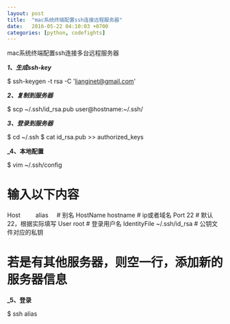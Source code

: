 ```yaml
---
layout: post
title:  "mac系统终端配置ssh连接远程服务器"
date:   2016-05-22 04:10:03 +0700
categories: [python, codefights]
---
```


mac系统终端配置ssh连接多台远程服务器

**_1、生成ssh-key_**

$ ssh-keygen -t rsa -C 'lianginet@gmail.com'


**_2、复制到服务器_**

$ scp ~/.ssh/id_rsa.pub user@hostname:~/.ssh/

**_3、登录到服务器_**

$ cd ~/.ssh
$ cat id_rsa.pub >> authorized_keys

**_4、本地配置**

$ vim ~/.ssh/config
# 输入以下内容
Host          alias     # 别名
HostName      hostname  # ip或者域名
Port          22        # 默认22，根据实际填写
User          root      # 登录用户名
IdentityFile  ~/.ssh/id_rsa # 公钥文件对应的私钥
# 若是有其他服务器，则空一行，添加新的服务器信息

**_5、登录**

$ ssh alias